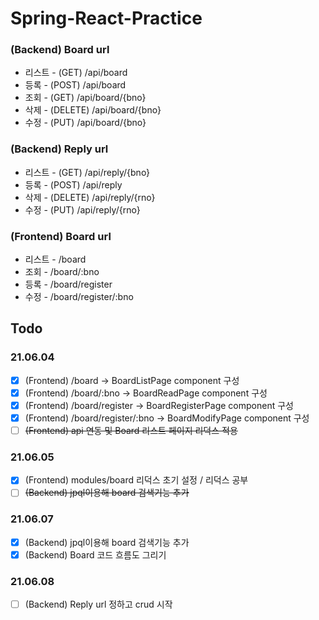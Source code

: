 # Spring-React-Practice

### (Backend) Board url
* 리스트 - (GET) /api/board
* 등록 - (POST) /api/board
* 조회 - (GET) /api/board/{bno}
* 삭제 - (DELETE) /api/board/{bno}
* 수정 - (PUT) /api/board/{bno}

### (Backend) Reply url
* 리스트 - (GET) /api/reply/{bno}
* 등록 - (POST) /api/reply
* 삭제 - (DELETE) /api/reply/{rno}
* 수정 - (PUT) /api/reply/{rno}

### (Frontend) Board url
* 리스트 - /board
* 조회 - /board/:bno
* 등록 - /board/register
* 수정 - /board/register/:bno

## Todo

### 21.06.04

- [x] (Frontend) /board -> BoardListPage component 구성
- [x] (Frontend) /board/:bno -> BoardReadPage component 구성
- [x] (Frontend) /board/register -> BoardRegisterPage component 구성
- [x] (Frontend) /board/register/:bno -> BoardModifyPage component 구성
- [ ] ~~(Frontend) api 연동 및 Board 리스트 페이지 리덕스 적용~~

### 21.06.05

- [x] (Frontend) modules/board 리덕스 초기 설정 / 리덕스 공부
- [ ] ~~(Backend) jpql이용해 board 검색기능 추가~~

### 21.06.07

- [x] (Backend) jpql이용해 board 검색기능 추가
- [x] (Backend) Board 코드 흐름도 그리기 

### 21.06.08

- [ ] (Backend) Reply url 정하고 crud 시작